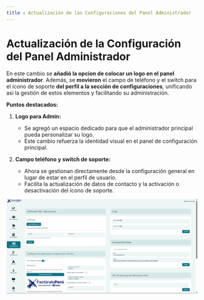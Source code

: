 ```yaml
---
title : Actualización de las Configuraciones del Panel Administrador
---
```


# Actualización de la Configuración del Panel Administrador

En este cambio se **añadió la opcion de colocar un logo en el panel administrador**. Además, se **movieron** el campo de teléfono y el switch para el ícono de soporte **del perfil a la sección de configuraciones**, unificando así la gestión de estos elementos y facilitando su administración.

**Puntos destacados:**
1. **Logo para Admin:**  
   - Se agregó un espacio dedicado para que el administrador principal pueda personalizar su logo.  
   - Este cambio refuerza la identidad visual en el panel de configuración principal.

2. **Campo teléfono y switch de soporte:**  
   - Ahora se gestionan directamente desde la configuración general en lugar de estar en el perfil de usuario.  
   - Facilita la actualización de datos de contacto y la activación o desactivación del ícono de soporte.

![Logo para Admin y nuevos campos en configuración](img/logo-admin-config.png)